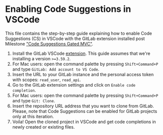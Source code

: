 # Enabling Code Suggestions in VSCode

This file contains the step-by-step guide explaining how to enable Code Suggestions (CS) in VSCode with 
the GitLab extension installed post Milestone ["Code Suggestions Gated MVC"](https://gitlab.com/groups/gitlab-org/modelops/applied-ml/code-suggestions/-/epics/2).

1. Install the GitLab VSCode [extension](https://marketplace.visualstudio.com/items?itemName=GitLab.gitlab-workflow). 
   This guide assumes that we're installing a version `>=3.59.2`.
2. For Mac users: open the command palette by pressing `Shift+Command+P` and type `GitLab: Add account to VS Code`.
3. Insert the URL to your GitLab instance and the personal access token with scopes: `read_user`, `read_api`.
4. Go to the GitLab extension settings and click on `Enable code completion`.
5. For Mac users: open the command palette by pressing `Shift+Command+P` and type `Git: Clone`.
6. Insert the repository URL address that you want to clone from GitLab. Please, note that Code Suggestions can be 
   enabled for GitLab projects only at this iteration.
7. Voila! Open the cloned project in VSCode and get code completions in newly created or existing files.

